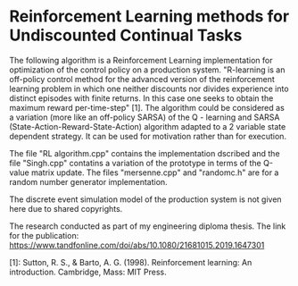 # Reinforcement Learning methods for Undiscounted Continual Tasks
The following algorithm is a Reinforcement Learning implementation for optimization of the control policy on a production system. 
"R-learning is an off-policy control method for the advanced version of the reinforcement learning problem in which one neither discounts nor divides 
experience into distinct episodes with finite returns. In this case one seeks to obtain the maximum reward per-time-step" [1].
The algorithm could be considered as a variation (more like an off-policy SARSA) of the Q - learning and SARSA (State-Action-Reward-State-Action) algorithm 
adapted to a 2 variable state dependent strategy. It can be used for motivation rather than for execution.  

The file "RL algorithm.cpp"  contains the implementation dscribed and the file "Singh.cpp" contatins a variation of the prototype in terms of the Q-value matrix update. 
The files "mersenne.cpp" and "randomc.h" are for a random number generator implementation.

The discrete event simulation model of the production system is not given here due to shared copyrights.

The research conducted as part of my engineering diploma thesis.
The  link for the publication: https://www.tandfonline.com/doi/abs/10.1080/21681015.2019.1647301

[1]: Sutton, R. S., & Barto, A. G. (1998). Reinforcement learning: An introduction. Cambridge, Mass: MIT Press.
